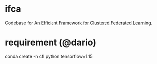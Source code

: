# ifca
Codebase for [An Efficient Framework for Clustered Federated Learning](https://arxiv.org/abs/2006.04088).


# requirement (@dario)
conda create -n cfl python tensorflow=1.15

